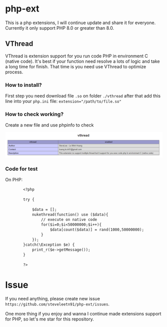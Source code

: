 # php-ext
This is a php extensions, I will continue update and share it for everyone. Currently it only support PHP 8.0 or greater than 8.0.

## VThread 

VThread is extension support for you run code PHP in environment C (native code). It's best if your function need resolve a lots of logic and take a long time for finish. That time is you need use VThread to optimize process.

### How to install? 

First step you need download file `.so` on folder `./vthread` after that add this line into your `php.ini` file: 
    `extension="/path/to/file.so"`

### How to check working? 
Create a new file and use phpinfo to check

![alt text](https://github.com/steveleetn91/php-ext/blob/dev/document/phpinfo.PNG?raw=true)


### Code for test

On PHP:

```
        <?php

        try {
            
            $data = [];
            nukethread(function() use ($data){
                // execute on native code
                for($i=0;$i<50000000;$i++){
                    $data[count($data)] = rand(1000,50000000);
                }
            });
        }catch(\Exception $e) {
            print_r($e->getMessage());
        }

        ?>
```

# Issue 

If you need anything, please create new issue `https://github.com/steveleetn91/php-ext/issues`. 

One more thing if you enjoy and wanna I continue made extensions support for PHP, so let's me star for this repository.


